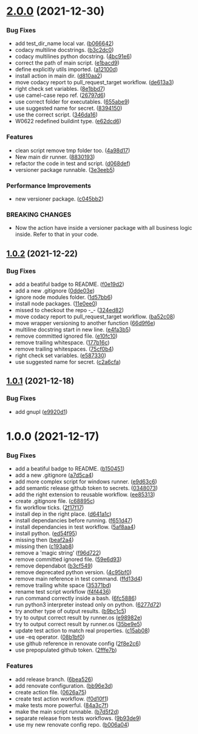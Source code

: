 # [2.0.0](https://github.com/Daniele-Tentoni/java-version-action/compare/1.0.2...2.0.0) (2021-12-30)


### Bug Fixes

* add test_dir_name local var. ([b066642](https://github.com/Daniele-Tentoni/java-version-action/commit/b0666427ac5877e86142e04357ee555cf3e9d06b))
* codacy multiline docstrings. ([b3c2dc0](https://github.com/Daniele-Tentoni/java-version-action/commit/b3c2dc0beb1e9bf50a7e7aa036e20ba1d8009720))
* codacy multilines python docstring. ([4bc91e6](https://github.com/Daniele-Tentoni/java-version-action/commit/4bc91e61941e0d1b5bb36695744b5c25ad167137))
* correct the path of main script. ([e1bacd9](https://github.com/Daniele-Tentoni/java-version-action/commit/e1bacd98e294cec9d7061591345a1aed58336259))
* define explicitly utils imported. ([a12100d](https://github.com/Daniele-Tentoni/java-version-action/commit/a12100d40ccabf32e75026ced0f39e87ddb763f1))
* install action in main dir. ([d810aa2](https://github.com/Daniele-Tentoni/java-version-action/commit/d810aa25dd3d864554c909f84a4c539aac65bf7e))
* move codacy report to pull_request_target workflow. ([de613a3](https://github.com/Daniele-Tentoni/java-version-action/commit/de613a37319a8e0ff82793f4039e556ef48a669d))
* right check set variables. ([8e1bbd7](https://github.com/Daniele-Tentoni/java-version-action/commit/8e1bbd7032f08c3576c715dc75365489153d654d))
* use camel-case repo ref. ([26797d6](https://github.com/Daniele-Tentoni/java-version-action/commit/26797d68539f0ad47933c3882d1ebc3aec36f644))
* use correct folder for executables. ([655abe9](https://github.com/Daniele-Tentoni/java-version-action/commit/655abe9d4cf89e61f80ad3b07b92519e477b9af7))
* use suggested name for secret. ([8394150](https://github.com/Daniele-Tentoni/java-version-action/commit/839415024f31817acca749809bae028bab79478c))
* use the correct script. ([346da16](https://github.com/Daniele-Tentoni/java-version-action/commit/346da163a3fe3c4140c6b57aae202fc3f881ffb3))
* W0622 redefined buildint type. ([e62dcd6](https://github.com/Daniele-Tentoni/java-version-action/commit/e62dcd60a2b921a33c36b59a0b3b2ead4ad4face))


### Features

* clean script remove tmp folder too. ([4a98d17](https://github.com/Daniele-Tentoni/java-version-action/commit/4a98d17e215e3cf4277be76fcd7a18cd062cd73a))
* New main dir runner. ([8830193](https://github.com/Daniele-Tentoni/java-version-action/commit/883019361ebfe0d9f4ec619ec7247950a22ae429))
* refactor the code in test and script. ([d068def](https://github.com/Daniele-Tentoni/java-version-action/commit/d068def8637e4274de58dcb412f275df9cc6a677))
* versioner package runnable. ([3e3eeb5](https://github.com/Daniele-Tentoni/java-version-action/commit/3e3eeb5f80c337109b69c1e24e2aab8694218492))


### Performance Improvements

* new versioner package. ([c045bb2](https://github.com/Daniele-Tentoni/java-version-action/commit/c045bb2e44e2e983687a7bcc48851511b2b8e70f))


### BREAKING CHANGES

* Now the action have inside a versioner package with all business logic inside. Refer to that in your code.

## [1.0.2](https://github.com/Daniele-Tentoni/java-version-action/compare/1.0.1...1.0.2) (2021-12-22)


### Bug Fixes

* add a beatiful badge to README. ([f0e19d2](https://github.com/Daniele-Tentoni/java-version-action/commit/f0e19d29d2d72d7d63e0468cd22940e8bebe651e))
* add a new .gitignore ([0dde03e](https://github.com/Daniele-Tentoni/java-version-action/commit/0dde03e501378e52e7c6bb0c51248e56410e66e8))
* ignore node modules folder. ([1d57bb6](https://github.com/Daniele-Tentoni/java-version-action/commit/1d57bb65afa0d70397abd8be66145edeb39c6733))
* install node packages. ([11e0ee0](https://github.com/Daniele-Tentoni/java-version-action/commit/11e0ee0b3288362c762f7d8be3a7777732d01022))
* missed to checkout the repo -_- ([324ed82](https://github.com/Daniele-Tentoni/java-version-action/commit/324ed820cd292e0e1fdf178662c508599146a271))
* move codacy report to pull_request_target workflow. ([ba52c08](https://github.com/Daniele-Tentoni/java-version-action/commit/ba52c08a8b36d7771adbe00164b4ce3d9588cb3d))
* move wrapper versioning to another function ([66d9f6e](https://github.com/Daniele-Tentoni/java-version-action/commit/66d9f6e39ca4514a20d6d7d11eea812d107644c4))
* multiline docstring start in new line. ([e4fa3b5](https://github.com/Daniele-Tentoni/java-version-action/commit/e4fa3b520d8f98acced60a6da3c4149052eb6939))
* remove committed ignored file. ([e10fc10](https://github.com/Daniele-Tentoni/java-version-action/commit/e10fc10659172ef70ce42556ff5315caf5ae5127))
* remove trailing whitespace. ([177b16c](https://github.com/Daniele-Tentoni/java-version-action/commit/177b16cc23a521240f77a524ce62473252f41b30))
* remove trailing whitespaces. ([75cf0b4](https://github.com/Daniele-Tentoni/java-version-action/commit/75cf0b402955c055e703b7ad2d448d3dab1be22f))
* right check set variables. ([e587330](https://github.com/Daniele-Tentoni/java-version-action/commit/e5873301aeea19edfebbce3bf9ca7b8a10faddb4))
* use suggested name for secret. ([c2a6cfa](https://github.com/Daniele-Tentoni/java-version-action/commit/c2a6cfa1ef94c4b3ce5621f8871c45710d7bf322))

## [1.0.1](https://github.com/Daniele-Tentoni/java-version-action/compare/1.0.0...1.0.1) (2021-12-18)


### Bug Fixes

* add gnupl ([e9920d1](https://github.com/Daniele-Tentoni/java-version-action/commit/e9920d1bb4012bc3a88c66598ecb85b19d9741ad))

# 1.0.0 (2021-12-17)


### Bug Fixes

* add a beatiful badge to README. ([b150451](https://github.com/Daniele-Tentoni/java-version-action/commit/b150451e88d749f3634fa3e59073f7fae9de2c61))
* add a new .gitignore ([a7d5ca4](https://github.com/Daniele-Tentoni/java-version-action/commit/a7d5ca4355dfe37395eef68a92447bb29cff1c56))
* add more complex script for windows runner. ([e9d63c6](https://github.com/Daniele-Tentoni/java-version-action/commit/e9d63c6eb902ef282eda0917fde47b5194fe334b))
* add semantic release github token to secrets. ([0348073](https://github.com/Daniele-Tentoni/java-version-action/commit/034807343ff33e52b9972e1fc3fe89195f4c9bf4))
* add the right extension to reusable workflow. ([ee85313](https://github.com/Daniele-Tentoni/java-version-action/commit/ee853134526325638c828966a4570c9c4654ac73))
* create .gitignore file. ([c68895c](https://github.com/Daniele-Tentoni/java-version-action/commit/c68895ce8b6437ff7cbd8f9d17001d03db1c72c2))
* fix workflow ticks. ([2f17f17](https://github.com/Daniele-Tentoni/java-version-action/commit/2f17f1717511173446e4838e714a0fa63ee8ef47))
* install dep in the right place. ([d641a1c](https://github.com/Daniele-Tentoni/java-version-action/commit/d641a1c6aaedddeb212444a1f7d11cb227be3130))
* install dependancies before running. ([f651d47](https://github.com/Daniele-Tentoni/java-version-action/commit/f651d47c3fbc9a78d065b8c7059279e8df9053a2))
* install dependancies in test workflow. ([5af8aa4](https://github.com/Daniele-Tentoni/java-version-action/commit/5af8aa4b6d3cbe4fbb42affc35fc5876dc3c68d8))
* install python. ([ed54f95](https://github.com/Daniele-Tentoni/java-version-action/commit/ed54f956ba16085db12b876b31d48b1e89687ca1))
* missing then ([beaf2a4](https://github.com/Daniele-Tentoni/java-version-action/commit/beaf2a4b526ed657c2307d30b408b9742719a8a5))
* missing then ([c193ab8](https://github.com/Daniele-Tentoni/java-version-action/commit/c193ab813fc44e366d5bb73869faee2f86373c1f))
* remove a 'magic string' ([f96d722](https://github.com/Daniele-Tentoni/java-version-action/commit/f96d7221c2018aab5da12a9a43146c59f2877d02))
* remove committed ignored file. ([59e6d93](https://github.com/Daniele-Tentoni/java-version-action/commit/59e6d9327ff485ed68d900f12d20b4bda076fc18))
* remove dependabot ([b3cf549](https://github.com/Daniele-Tentoni/java-version-action/commit/b3cf5493e8dc71299a4c83a418b94e95f27aeece))
* remove deprecated python version. ([4c95bf0](https://github.com/Daniele-Tentoni/java-version-action/commit/4c95bf0b3855151f5df5a95eb86139a9ad398932))
* remove main reference in test command. ([ffd13d4](https://github.com/Daniele-Tentoni/java-version-action/commit/ffd13d49a41de5b2d089860c20ce239056345351))
* remove trailing white space ([35371bd](https://github.com/Daniele-Tentoni/java-version-action/commit/35371bd62cc63979294cd6bfb4942678022a2047))
* rename test script workflow ([f4f4436](https://github.com/Daniele-Tentoni/java-version-action/commit/f4f44362d753353a8534f373f8e5db15256e87ae))
* run command correctly inside a bash. ([6fc5886](https://github.com/Daniele-Tentoni/java-version-action/commit/6fc588681e6984ef13aa267e319a309ce09c747c))
* run python3 interpreter instead only on python. ([6277d72](https://github.com/Daniele-Tentoni/java-version-action/commit/6277d726f2257301233fe92d0c00edca96304ab5))
* try another type of output results. ([b9bc1c5](https://github.com/Daniele-Tentoni/java-version-action/commit/b9bc1c5bcba91aa3312e6108fc2de6a8c2118efd))
* try to output correct result by runner.os ([e98982e](https://github.com/Daniele-Tentoni/java-version-action/commit/e98982e789f8a1572fbab6dd707cf647b9db8fe0))
* try to output correct result by runner.os ([35be9e5](https://github.com/Daniele-Tentoni/java-version-action/commit/35be9e52d3315e7b3781ca75bff4cc113d4b7519))
* update test action to match real properties. ([c15ab08](https://github.com/Daniele-Tentoni/java-version-action/commit/c15ab0858aaeeb564a7517821635b8c04a1ef84e))
* use -eq operator. ([08b1bf0](https://github.com/Daniele-Tentoni/java-version-action/commit/08b1bf0954b61a85e6c6618f46484f3e51863f38))
* use github reference in renovate config ([2f8e2c6](https://github.com/Daniele-Tentoni/java-version-action/commit/2f8e2c6400cf8912aa436c174b9e6e7aed39c01d))
* use prepopulated github token. ([2fffe7b](https://github.com/Daniele-Tentoni/java-version-action/commit/2fffe7b8b9de82cb60b7272ec44aced6dca0fce7))


### Features

* add release branch. ([6bea526](https://github.com/Daniele-Tentoni/java-version-action/commit/6bea5263adad848c877b8ecd14aa47932a8c9335))
* add renovate configuration. ([bb96e3d](https://github.com/Daniele-Tentoni/java-version-action/commit/bb96e3da3dd5f4e1df5d52caabad8af7093a7d18))
* create action file. ([0626a75](https://github.com/Daniele-Tentoni/java-version-action/commit/0626a75f772071aae9512ca46357bd9355e6b448))
* create test action workflow. ([f0d10f1](https://github.com/Daniele-Tentoni/java-version-action/commit/f0d10f158d7eb25830e2c510efbe9ce784945f5a))
* make tests more powerful. ([84a3c7f](https://github.com/Daniele-Tentoni/java-version-action/commit/84a3c7f0765b652eece41b78b0151058990e184d))
* make the main script runnable. ([b7d5f2d](https://github.com/Daniele-Tentoni/java-version-action/commit/b7d5f2d1689229db8b1d4a22a283bbd97d9562fb))
* separate release from tests workflows. ([9b93de9](https://github.com/Daniele-Tentoni/java-version-action/commit/9b93de9ec838cd64fb2b6a3fbd2246c72ad38e31))
* use my new renovate config repo. ([b006a04](https://github.com/Daniele-Tentoni/java-version-action/commit/b006a0455ce1d792993b691333cefaac92367a0d))

